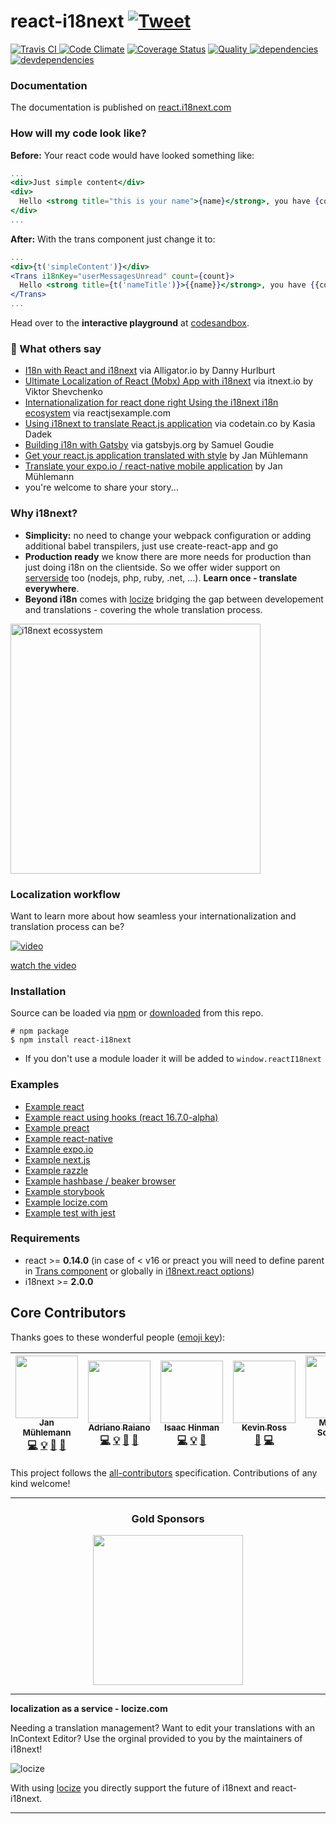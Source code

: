 # react-i18next [![Tweet](https://img.shields.io/twitter/url/http/shields.io.svg?style=social)](https://twitter.com/intent/tweet?text=Awesome%20react-i18next%20for%20react.js%20based%20on%20i18next%20internationalization%20ecosystem%20&url=https://github.com/i18next/react-i18next&via=jamuhl&hashtags=i18n,reactjs,js,dev)

[![Travis CI][travis-ci-image] ][travis-ci-url]
[![Code Climate](https://codeclimate.com/github/codeclimate/codeclimate/badges/gpa.svg)](https://codeclimate.com/github/i18next/react-i18next)
[![Coverage Status](https://coveralls.io/repos/github/i18next/react-i18next/badge.svg?t=2)](https://coveralls.io/github/i18next/react-i18next)
[![Quality][quality-badge] ][quality-url]
[![dependencies][dependencies-image] ][dependencies-url]
[![devdependencies][devdependencies-image] ][devdependencies-url]

[npm-icon]: https://nodei.co/npm/react-i18next.png?downloads=true
[npm-url]: https://npmjs.org/package/react-i18next
[travis-ci-image]: https://travis-ci.org/i18next/react-i18next.svg?branch=master
[travis-ci-url]: https://travis-ci.org/i18next/react-i18next
[dependencies-image]: https://david-dm.org/i18next/react-i18next.png
[dependencies-url]: https://david-dm.org/i18next/react-i18next
[devdependencies-image]: https://david-dm.org/i18next/react-i18next/dev-status.png
[devdependencies-url]: https://david-dm.org/i18next/react-i18next#info=devDependencies
[quality-badge]: http://npm.packagequality.com/shield/react-i18next.svg
[quality-url]: http://packagequality.com/#?package=react-i18next

### Documentation

The documentation is published on [react.i18next.com](https://react.i18next.com)

### How will my code look like?

**Before:** Your react code would have looked something like:

```jsx
...
<div>Just simple content</div>
<div>
  Hello <strong title="this is your name">{name}</strong>, you have {count} unread message(s). <Link to="/msgs">Go to messages</Link>.
</div>
...
```

**After:** With the trans component just change it to:

```jsx
...
<div>{t('simpleContent')}</div>
<Trans i18nKey="userMessagesUnread" count={count}>
  Hello <strong title={t('nameTitle')}>{{name}}</strong>, you have {{count}} unread message. <Link to="/msgs">Go to messages</Link>.
</Trans>
...
```

Head over to the **interactive playground** at [codesandbox](https://codesandbox.io/s/8n252n822).

### 📖 What others say

- [I18n with React and i18next](https://alligator.io/react/i18n-with-react-and-i18next) via Alligator.io by Danny Hurlburt
- [Ultimate Localization of React (Mobx) App with i18next](https://itnext.io/ultimate-localization-of-react-mobx-app-with-i18next-efab77712149) via itnext.io by Viktor Shevchenko
- [Internationalization for react done right Using the i18next i18n ecosystem](https://reactjsexample.com/internationalization-for-react-done-right-using-the-i18next-i18n-ecosystem/) via reactjsexample.com
- [Using i18next to translate React.js application](https://codetain.co/2018/05/using-i18next-to-translate-reactjs-application/) via codetain.co by Kasia Dadek
- [Building i18n with Gatsby](https://www.gatsbyjs.org/blog/2017-10-17-building-i18n-with-gatsby/) via gatsbyjs.org by Samuel Goudie
- [Get your react.js application translated with style](https://medium.com/@jamuhl/get-your-react-js-application-translated-with-style-4ad090aefc2c) by Jan Mühlemann
- [Translate your expo.io / react-native mobile application](https://medium.com/@jamuhl/translate-your-expo-io-react-native-mobile-application-aa220b2362d2) by Jan Mühlemann
- you're welcome to share your story...

### Why i18next?

- **Simplicity:** no need to change your webpack configuration or adding additional babel transpilers, just use create-react-app and go
- **Production ready** we know there are more needs for production than just doing i18n on the clientside. So we offer wider support on [serverside](https://www.i18next.com/supported-frameworks.html) too (nodejs, php, ruby, .net, ...). **Learn once - translate everywhere**.
- **Beyond i18n** comes with [locize](https://locize.com) bridging the gap between developement and translations - covering the whole translation process.

<img src="https://blobscdn.gitbook.com/v0/b/gitbook-28427.appspot.com/o/assets%2F-L9iS6Wm2hynS5H9Gj7j%2F-L9iS7LlT2W7wFtJH-2n%2F-L9iSBP9U65-bHJBRSDv%2Fi18next-ecosystem.jpg?generation=1523345318122913&alt=media" alt="i18next ecossystem" width="400">

### Localization workflow

Want to learn more about how seamless your internationalization and translation process can be?

[![video](example/locize/video_sample.png)](https://www.youtube.com/watch?v=9NOzJhgmyQE)

[watch the video](https://www.youtube.com/watch?v=9NOzJhgmyQE)

### Installation

Source can be loaded via [npm](https://www.npmjs.com/package/react-i18next) or [downloaded](https://github.com/i18next/react-i18next/blob/master/react-i18next.min.js) from this repo.

```
# npm package
$ npm install react-i18next
```

- If you don't use a module loader it will be added to `window.reactI18next`

### Examples

- [Example react](https://github.com/i18next/react-i18next/tree/master/example/react)
- [Example react using hooks (react 16.7.0-alpha)](https://github.com/i18next/react-i18next/tree/master/example/react-hooks)
- [Example preact](https://github.com/i18next/react-i18next/tree/master/example/preact)
- [Example react-native](https://github.com/i18next/react-i18next/tree/master/example/reactnative-expo)
- [Example expo.io](https://github.com/i18next/react-i18next/tree/master/example/reactnative-expo)
- [Example next.js](https://github.com/i18next/react-i18next/tree/master/example/nextjs)
- [Example razzle](https://github.com/i18next/react-i18next/tree/master/example/razzle-ssr)
- [Example hashbase / beaker browser](https://github.com/i18next/react-i18next/tree/master/example/dat)
- [Example storybook](https://github.com/i18next/react-i18next/tree/master/example/storybook)
- [Example locize.com](https://github.com/i18next/react-i18next/tree/master/example/locize-example)
- [Example test with jest](https://github.com/i18next/react-i18next/tree/master/example/test-jest)

### Requirements

- react >= **0.14.0** (in case of < v16 or preact you will need to define parent in [Trans component](https://react.i18next.com/components/trans-component.html#props) or globally in [i18next.react options](https://react.i18next.com/components/trans-component.html#additional-options-on-i18nextinit))
- i18next >= **2.0.0**

## Core Contributors

Thanks goes to these wonderful people ([emoji key](https://github.com/kentcdodds/all-contributors#emoji-key)):

<!-- ALL-CONTRIBUTORS-LIST:START - Do not remove or modify this section -->
<!-- prettier-ignore -->
| [<img src="https://avatars3.githubusercontent.com/u/977772?v=4" width="100px;"/><br /><sub><b>Jan Mühlemann</b></sub>](http://twitter.com/jamuhl)<br />[💻](https://github.com/i18next/react-i18next/commits?author=jamuhl "Code") [💡](#example-jamuhl "Examples") [📖](https://github.com/i18next/react-i18next/commits?author=jamuhl "Documentation") [💬](#question-jamuhl "Answering Questions") | [<img src="https://avatars0.githubusercontent.com/u/1086194?v=4" width="100px;"/><br /><sub><b>Adriano Raiano</b></sub>](http://twitter.com/#!/adrirai)<br />[💻](https://github.com/i18next/react-i18next/commits?author=adrai "Code") [💡](#example-adrai "Examples") [📖](https://github.com/i18next/react-i18next/commits?author=adrai "Documentation") [💬](#question-adrai "Answering Questions") | [<img src="https://avatars1.githubusercontent.com/u/10575782?v=4" width="100px;"/><br /><sub><b>Isaac Hinman</b></sub>](https://isaachinman.com)<br />[💻](https://github.com/i18next/react-i18next/commits?author=isaachinman "Code") [💡](#example-isaachinman "Examples") [💬](#question-isaachinman "Answering Questions") | [<img src="https://avatars1.githubusercontent.com/u/136564?v=4" width="100px;"/><br /><sub><b>Kevin Ross</b></sub>](http://www.alienfast.com)<br />[💬](#question-rosskevin "Answering Questions") [💻](https://github.com/i18next/react-i18next/commits?author=rosskevin "Code") | [<img src="https://avatars0.githubusercontent.com/u/7825467?v=4" width="100px;"/><br /><sub><b>Matheus Schettino</b></sub>](https://github.com/schettino)<br />[💻](https://github.com/i18next/react-i18next/commits?author=schettino "Code") [💬](#question-schettino "Answering Questions") |
| :---: | :---: | :---: | :---: | :---: |

<!-- ALL-CONTRIBUTORS-LIST:END -->

This project follows the [all-contributors](https://github.com/kentcdodds/all-contributors) specification. Contributions of any kind welcome!

---

<h3 align="center">Gold Sponsors</h3>

<p align="center">
  <a href="https://locize.com/" target="_blank">
    <img src="https://raw.githubusercontent.com/i18next/i18next/master/assets/locize_sponsor_240.gif" width="240px">
  </a>
</p>

---

**localization as a service - locize.com**

Needing a translation management? Want to edit your translations with an InContext Editor? Use the orginal provided to you by the maintainers of i18next!

![locize](https://locize.com/img/ads/github_locize.png)

With using [locize](http://locize.com/?utm_source=react_i18next_readme&utm_medium=github) you directly support the future of i18next and react-i18next.

---
